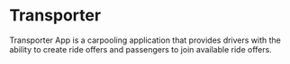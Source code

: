 # Transporter
Transporter App is a carpooling application that provides drivers with the ability to create ride offers and passengers to join available ride offers.
